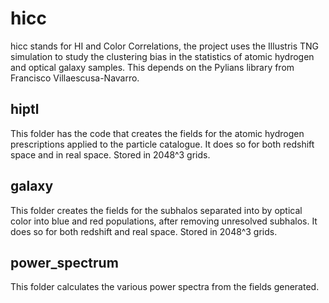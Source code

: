 # hicc
hicc stands for HI and Color Correlations, the project uses the Illustris TNG simulation to study the clustering bias in the statistics of atomic hydrogen and optical galaxy samples. This depends on the Pylians library from Francisco Villaescusa-Navarro.

## hiptl
This folder has the code that creates the fields for the atomic hydrogen prescriptions applied to the particle catalogue. It does so for both redshift space and in real space. Stored in 2048^3 grids.

## galaxy
This folder creates the fields for the subhalos separated into by optical color into blue and red populations, after removing unresolved subhalos. It does so for both redshift and real space. Stored in 2048^3 grids.

## power_spectrum
This folder calculates the various power spectra from the fields generated.

